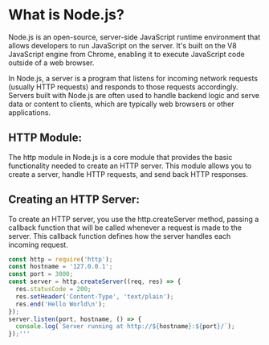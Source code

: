 # What is Node.js?
Node.js is an open-source, server-side JavaScript runtime environment that allows developers to run JavaScript on the server. It's built on the V8 JavaScript engine from Chrome, enabling it to execute JavaScript code outside of a web browser.

In Node.js, a server is a program that listens for incoming network requests (usually HTTP requests) and responds to those requests accordingly. Servers built with Node.js are often used to handle backend logic and serve data or content to clients, which are typically web browsers or other applications.

 ## HTTP Module: <br>
The http module in Node.js is a core module that provides the basic functionality needed to create an HTTP server. This module allows you to create a server, handle HTTP requests, and send back HTTP responses.

## Creating an HTTP Server:
To create an HTTP server, you use the http.createServer method, passing a callback function that will be called whenever a request is made to the server. This callback function defines how the server handles each incoming request.


```javascript
const http = require('http');
const hostname = '127.0.0.1';
const port = 3000;
const server = http.createServer((req, res) => {
  res.statusCode = 200;
  res.setHeader('Content-Type', 'text/plain');
  res.end('Hello World\n');
});
server.listen(port, hostname, () => {
  console.log(`Server running at http://${hostname}:${port}/`);
});'''